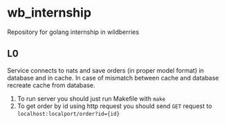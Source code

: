 # wb_internship
Repository for golang internship in wildberries

## L0
Service connects to nats and save orders (in proper model format) in database and in cache.
In case of mismatch between cache and database recreate cache from database.

1. To run server you should just run Makefile with `make`
2. To get order by id using http request you should send `GET` request to `localhost:localport/order?id={id}`
